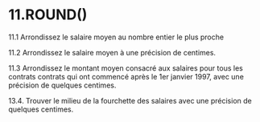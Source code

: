 # 11.ROUND()

11.1 Arrondissez le salaire moyen au nombre entier le plus proche
   
11.2 Arrondissez le salaire moyen à une précision de centimes.

11.3 Arrondissez le montant moyen consacré aux salaires pour tous les contrats contrats qui ont commencé après le 1er janvier 1997, avec une précision de quelques centimes.

13.4. Trouver le milieu de la fourchette des salaires avec une précision de quelques centimes.
